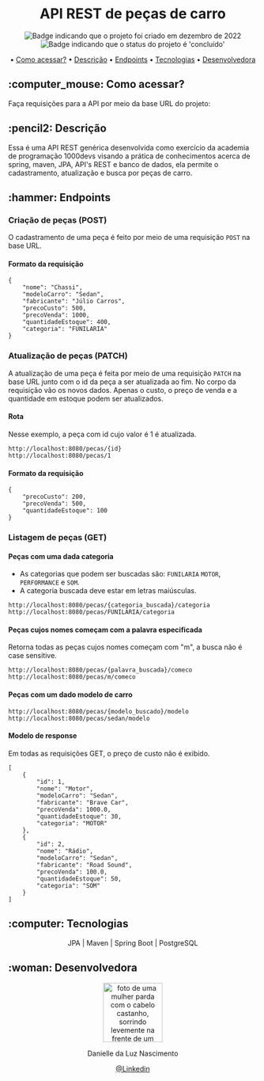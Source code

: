 <h1 align="center">API REST de peças de carro</h1>

<p align="center">
    <img alt="Badge indicando que o projeto foi criado em dezembro de 2022" src="https://img.shields.io/badge/Data%20de%20cria%C3%A7%C3%A3o-Dezembro%2F2022-blue">
    <img alt="Badge indicando que o status do projeto é 'concluído'" src="https://img.shields.io/badge/Status-Concluído-yellow">
</p>

<p align="center">
    • <a href="#Como acessar">Como acessar?</a>
    • <a href="#descricao">Descrição</a>
    • <a href="#endpoints">Endpoints</a>
    • <a href="#tecnologias">Tecnologias</a>
    • <a href="#Desenvolvedora">Desenvolvedora</a>
</p>

<h2 id="Como acessar"> :computer_mouse: Como acessar?</h2>

Faça requisições para a API por meio da base URL do projeto: 


<h2 id="descricao">:pencil2: Descrição</h2>
Essa é uma API REST genérica desenvolvida como exercício da academia de programação 1000devs visando a prática de conhecimentos acerca de spring, maven, JPA, API's REST e banco de dados, ela permite o cadastramento, atualização e busca por peças de carro.


<h2 id="endpoints">:hammer: Endpoints</h2>

### Criação de peças (POST)
O cadastramento de uma peça é feito por meio de uma requisição `POST` na base URL.

#### Formato da requisição
```
{
	"nome": "Chassi",
	"modeloCarro": "Sedan",
	"fabricante": "Júlio Carros",
	"precoCusto": 500,
	"precoVenda": 1000,
	"quantidadeEstoque": 400,
	"categoria": "FUNILARIA"
}
```

### Atualização de peças (PATCH)
A atualização de uma peça é feita por meio de uma requisição `PATCH` na base URL junto com o id da peça a ser atualizada ao fim. No corpo da requisição vão os novos dados.
Apenas o custo, o preço de venda e a quantidade em estoque podem ser atualizados.

#### Rota
Nesse exemplo, a peça com id cujo valor é 1 é atualizada.
```
http://localhost:8080/pecas/{id}
http://localhost:8080/pecas/1
```

#### Formato da requisição
```
{
	"precoCusto": 200,
	"precoVenda": 500,
	"quantidadeEstoque": 100
}
```

### Listagem de peças (GET)
#### Peças com uma dada categoria
- As categorias que podem ser buscadas são: `FUNILARIA` `MOTOR`, `PERFORMANCE` e `SOM`.
- A categoria buscada deve estar em letras maiúsculas.
```
http://localhost:8080/pecas/{categoria_buscada}/categoria
http://localhost:8080/pecas/FUNILARIA/categoria
```

#### Peças cujos nomes começam com a palavra especificada
Retorna todas as peças cujos nomes começam com "m", a busca não é case sensitive.
```
http://localhost:8080/pecas/{palavra_buscada}/comeco
http://localhost:8080/pecas/m/comeco
```

#### Peças com um dado modelo de carro
```
http://localhost:8080/pecas/{modelo_buscado}/modelo
http://localhost:8080/pecas/sedan/modelo
```

#### Modelo de response
Em todas as requisições GET, o preço de custo não é exibido.
```
[
	{
		"id": 1,
		"nome": "Motor",
		"modeloCarro": "Sedan",
		"fabricante": "Brave Car",
		"precoVenda": 1000.0,
		"quantidadeEstoque": 30,
		"categoria": "MOTOR"
	},
	{
		"id": 2,
		"nome": "Rádio",
		"modeloCarro": "Sedan",
		"fabricante": "Road Sound",
		"precoVenda": 100.0,
		"quantidadeEstoque": 50,
		"categoria": "SOM"
	}
]
```

<h2 id="tecnologias">:computer: Tecnologias</h2>
<p align="center">
  JPA | Maven | Spring Boot | PostgreSQL
</p>

<h2 id="Desenvolvedora">:woman: Desenvolvedora</h2>

<p align="center">
  <a href="https://github.com/Danielle-Luz">
    <img width="120px" src="https://avatars.githubusercontent.com/u/99164019?v=4" alt="foto de uma mulher parda com o cabelo castanho, sorrindo levemente na frente de um fundo verde com bits">
  </a>
</p>
<p align="center">
Danielle da Luz Nascimento
</p>
<p align="center">
<a href="https://www.linkedin.com/in/danielle-da-luz-nascimento/">@Linkedin</a>
</p>